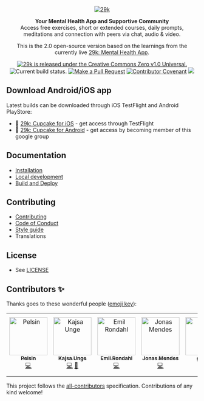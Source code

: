 <div align="center">

[![29k](https://user-images.githubusercontent.com/474066/174894987-58605dd7-86b8-4455-9c86-f17346f4e213.png)](https://29k.org)

</div>

<p align="center">
  <strong>Your Mental Health App and Supportive Community</strong></br>
  Access free exercises, short or extended courses, daily prompts, meditations and connection with peers via chat, audio & video.
</p>

<p align="center">
  This is the 2.0 open-source version based on the learnings from the currently live <a href="https://app.29k.org/download">29k: Mental Health App</a>.
</p>

<p align="center">
  <a href="https://github.com/29ki/29k/blob/HEAD/LICENSE">
    <img src="https://img.shields.io/github/license/29ki/29k" alt="29k is released under the Creative Commons Zero v1.0 Universal." />
  </a>
  <img src="https://github.com/29ki/29k/actions/workflows/test.yml/badge.svg" alt="Current build status." />
  <a href="http://makeapullrequest.com"><img src="https://img.shields.io/badge/PRs-welcome-brightgreen.svg" alt="Make a Pull Request"></a>
  <a href="docs/code_of_conduct.md"><img src="https://img.shields.io/badge/Contributor%20Covenant-2.1-4baaaa.svg" alt="Contributor Covenant"></a>
  <!-- ALL-CONTRIBUTORS-BADGE:START - Do not remove or modify this section -->
<a href="#contributors-"><img src="https://img.shields.io/badge/all_contributors-7-orange.svg?style=flat-square" atl="All Contributors" /></a>
<!-- ALL-CONTRIBUTORS-BADGE:END -->
</p>

## Download Android/iOS app

Latest builds can be downloaded through iOS TestFlight and Android PlayStore:

- 🍎 [29k: Cupcake for iOS](https://testflight.apple.com/join/0VdruQ6z) - get access through TestFlight
- 🤖 [29k: Cupcake for Android](https://groups.google.com/u/1/a/29k.org/g/android-beta-test) - get access by becoming member of this google group



## Documentation
* [Installation](/docs/INSTALLATION.md)
* [Local development](/docs/LOCAL_DEVELOPMENT.md)
* [Build and Deploy](/docs/BUILD_AND_DEPLOY.md)

## Contributing
* [Contributing](/docs/CONTRIBUTING.md)
* [Code of Conduct](/docs/CODE_OF_CONDUCT.md)
* [Style guide](/docs/STYLE_GUIDE.md)
* Translations

## License
* See [LICENSE](/LICENSE)

## Contributors ✨

Thanks goes to these wonderful people ([emoji key](https://allcontributors.org/docs/en/emoji-key)):

<!-- ALL-CONTRIBUTORS-LIST:START - Do not remove or modify this section -->
<!-- prettier-ignore-start -->
<!-- markdownlint-disable -->
<table>
  <tbody>
    <tr>
      <td align="center"><a href="https://github.com/Pelsin"><img src="https://avatars.githubusercontent.com/u/5345892?v=4?s=100" width="100px;" alt="Pelsin"/><br /><sub><b>Pelsin</b></sub></a><br /><a href="https://github.com/29ki/29k/commits?author=Pelsin" title="Code">💻</a></td>
      <td align="center"><a href="http://kajsaunge.se"><img src="https://avatars.githubusercontent.com/u/9316860?v=4?s=100" width="100px;" alt="Kajsa Unge"/><br /><sub><b>Kajsa Unge</b></sub></a><br /><a href="https://github.com/29ki/29k/commits?author=kajsaunge" title="Code">💻</a> <a href="#design-kajsaunge" title="Design">🎨</a></td>
      <td align="center"><a href="https://github.com/swemail"><img src="https://avatars.githubusercontent.com/u/1139207?v=4?s=100" width="100px;" alt="Emil Rondahl"/><br /><sub><b>Emil Rondahl</b></sub></a><br /><a href="https://github.com/29ki/29k/commits?author=swemail" title="Code">💻</a></td>
      <td align="center"><a href="https://github.com/Nipher"><img src="https://avatars.githubusercontent.com/u/7523828?v=4?s=100" width="100px;" alt="Jonas Mendes"/><br /><sub><b>Jonas Mendes</b></sub></a><br /><a href="https://github.com/29ki/29k/commits?author=Nipher" title="Code">💻</a></td>
      <td align="center"><a href="https://github.com/gewfy"><img src="https://avatars.githubusercontent.com/u/474066?v=4?s=100" width="100px;" alt="gewfy"/><br /><sub><b>gewfy</b></sub></a><br /><a href="https://github.com/29ki/29k/commits?author=gewfy" title="Code">💻</a></td>
      <td align="center"><a href="http://play.blog2t.net"><img src="https://avatars.githubusercontent.com/u/28712?v=4?s=100" width="100px;" alt="Tomek Augustyn"/><br /><sub><b>Tomek Augustyn</b></sub></a><br /><a href="https://github.com/29ki/29k/commits?author=og2t" title="Code">💻</a></td>
      <td align="center"><a href="https://reimertz.co"><img src="https://avatars.githubusercontent.com/u/625287?v=4?s=100" width="100px;" alt="Piérre Reimertz"/><br /><sub><b>Piérre Reimertz</b></sub></a><br /><a href="https://github.com/29ki/29k/commits?author=reimertz" title="Code">💻</a></td>
    </tr>
  </tbody>
  <tfoot>
    
  </tfoot>
</table>

<!-- markdownlint-restore -->
<!-- prettier-ignore-end -->

<!-- ALL-CONTRIBUTORS-LIST:END -->

This project follows the [all-contributors](https://github.com/all-contributors/all-contributors) specification. Contributions of any kind welcome!
